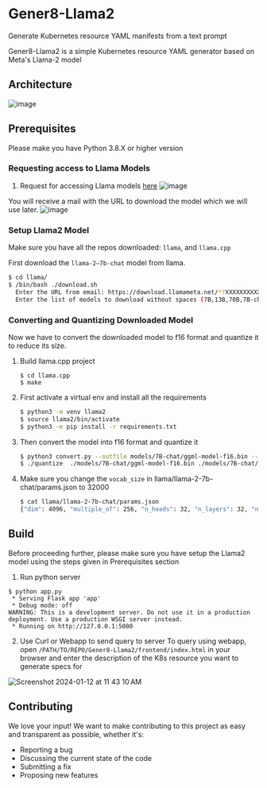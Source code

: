# Gener8-Llama2
Generate Kubernetes resource YAML manifests from a text prompt

Gener8-Llama2 is a simple Kubernetes resource YAML generator based on Meta's Llama-2 model

## Architecture

![image](https://github.com/rutu-k/Gener8-Llama2/assets/25836028/410311c5-599b-4bdd-b1e3-cf3f7aacdc15)


## Prerequisites

Please make you have Python 3.8.X or higher version

### Requesting access to Llama Models
1. Request for accessing Llama models [here](https://ai.meta.com/resources/models-and-libraries/llama-downloads/)
![image](https://github.com/PrasadG193/Gener8-Llama2/assets/25836028/17f92fa9-db87-41f0-ac82-7c9ad818f2fb)

You will receive a mail with the URL to download the model which we will use later.
![image](https://github.com/PrasadG193/Gener8-Llama2/assets/25836028/86e123ea-36d8-4604-a61f-5f163d665f15)

### Setup Llama2 Model
Make sure you have all the repos downloaded: `llama`, and `llama.cpp`

First download the `llama-2–7b-chat` model from llama.
   ```sh
   $ cd llama/
   $ /bin/bash ./download.sh
     Enter the URL from email: https://download.llamameta.net/*?XXXXXXXXXXXXX
     Enter the list of models to download without spaces (7B,13B,70B,7B-chat,13B-chat,70B-chat), or press Enter for all: 7B-chat
   ```
   
### Converting and Quantizing Downloaded Model
Now we have to convert the downloaded model to f16 format and quantize it to reduce its size.

1. Build llama.cpp project
    ```
    $ cd llama.cpp
    $ make
    
2. First activate a virtual env and install all the requirements
   ```sh
   $ python3 -m venv llama2
   $ source llama2/bin/activate
   $ python3 -m pip install -r requirements.txt
   ```

3. Then convert the model into f16 format and quantize it
   ```sh
   $ python3 convert.py --outfile models/7B-chat/ggml-model-f16.bin --outtype f16 ../../llama2/llama/llama-2-7b-chat --vocab-dir ../../llama2/llama
   $ ./quantize  ./models/7B-chat/ggml-model-f16.bin ./models/7B-chat/ggml-model-q4_0.bin q4_0
   ```
3. Make sure you change the `vocab_size` in llama/llama-2-7b-chat/params.json to 32000
   ```sh
   $ cat llama/llama-2-7b-chat/params.json
   {"dim": 4096, "multiple_of": 256, "n_heads": 32, "n_layers": 32, "norm_eps": 1e-06, "vocab_size": 32000}
   ```

## Build

Before proceeding further, please make sure you have setup the Llama2 model using the steps given in Prerequisites section

1. Run python server
```
$ python app.py
 * Serving Flask app 'app'
 * Debug mode: off
WARNING: This is a development server. Do not use it in a production deployment. Use a production WSGI server instead.
 * Running on http://127.0.0.1:5000
```

2. Use Curl or Webapp to send query to server
To query using webapp, open `/PATH/TO/REPO/Gener8-Llama2/frontend/index.html` in your browser
and enter the description of the K8s resource you want to generate specs for

  ![Screenshot 2024-01-12 at 11 43 10 AM](https://github.com/PrasadG193/Gener8-Llama2/assets/7098659/43bde8e0-ed6f-4b47-b4b6-a7199f69b010)



## Contributing

We love your input! We want to make contributing to this project as easy and transparent as possible, whether it's:
- Reporting a bug
- Discussing the current state of the code
- Submitting a fix
- Proposing new features
